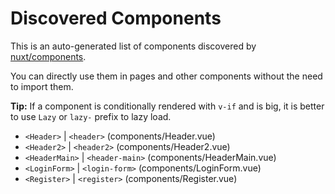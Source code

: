 # Discovered Components

This is an auto-generated list of components discovered by [nuxt/components](https://github.com/nuxt/components).

You can directly use them in pages and other components without the need to import them.

**Tip:** If a component is conditionally rendered with `v-if` and is big, it is better to use `Lazy` or `lazy-` prefix to lazy load.

- `<Header>` | `<header>` (components/Header.vue)
- `<Header2>` | `<header2>` (components/Header2.vue)
- `<HeaderMain>` | `<header-main>` (components/HeaderMain.vue)
- `<LoginForm>` | `<login-form>` (components/LoginForm.vue)
- `<Register>` | `<register>` (components/Register.vue)
